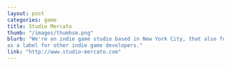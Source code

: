 ```yaml
---
layout: post
categories: game
title: Studio Mercato
thumb: "/images/thumbsm.png"
blurb: "We're an indie game studio based in New York City, that also functions
as a label for other indie game developers."
link: "http://www.studio-mercato.com"
---
```

